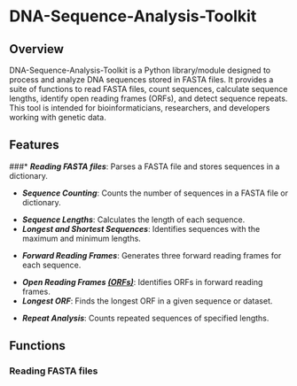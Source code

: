 # DNA-Sequence-Analysis-Toolkit

## Overview
DNA-Sequence-Analysis-Toolkit is a Python library/module designed to process and analyze DNA sequences stored in FASTA files. It provides a suite of functions to read FASTA files, count sequences, calculate sequence lengths, identify open reading frames (ORFs), and detect sequence repeats. This tool is intended for bioinformaticians, researchers, and developers working with genetic data.

## Features
###* ***Reading FASTA files***: Parses a FASTA file and stores sequences in a dictionary.<br/>
+ ***Sequence Counting***: Counts the number of sequences in a FASTA file or dictionary.<br/>
- ***Sequence Lengths***: Calculates the length of each sequence.<br/>
- ***Longest and Shortest Sequences***: Identifies sequences with the maximum and minimum lengths.<br/>
+ ***Forward Reading Frames***: Generates three forward reading frames for each sequence.<br/>
* ***Open Reading Frames <ins>(ORFs)</ind>***: Identifies ORFs in forward reading frames.<br/>
* ***Longest ORF***: Finds the longest ORF in a given sequence or dataset.<br/>
- ***Repeat Analysis***: Counts repeated sequences of specified lengths.<br/>

## Functions
### Reading FASTA files

